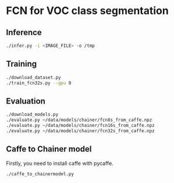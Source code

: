# FCN for VOC class segmentation


## Inference

```bash
./infer.py -i <IMAGE_FILE> -o /tmp
```


## Training

```bash
./download_dataset.py
./train_fcn32s.py --gpu 0
```


## Evaluation

```bash
./download_models.py
./evaluate.py ~/data/models/chainer/fcn8s_from_caffe.npz
./evaluate.py ~/data/models/chainer/fcn16s_from_caffe.npz
./evaluate.py ~/data/models/chainer/fcn32s_from_caffe.npz
```


## Caffe to Chainer model

Firstly, you need to install caffe with pycaffe.

```bash
./caffe_to_chainermodel.py
```
